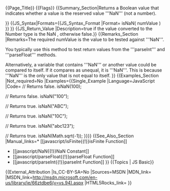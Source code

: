 {{Page_Title}}
{{Flags}}
{{Summary_Section|Returns a Boolean value that indicates whether a value is the reserved value '''NaN''' (not a number).

}}
{{JS_Syntax|Formats={{JS_Syntax_Format
|Format= isNaN( numValue ) }}
}}
{{JS_Return_Value
|Description=true if the value converted to the Number type is the NaN , otherwise false.}}
{{Remarks_Section
|Remarks=The required numValue is the value to be tested against '''NaN'''.

You typically use this method to test return values from the '''parseInt''' and '''parseFloat''' methods.

Alternatively, a variable that contains '''NaN''' or another value could be compared to itself. If it compares as unequal, it is '''NaN'''. This is because '''NaN''' is the only value that is not equal to itself.
}}
{{Examples_Section
|Not_required=No
|Examples={{Single_Example
|Language=JavaScript
|Code= // Returns false.
 isNaN(100);
 
 // Returns false.
 isNaN("100");
 
 // Returns true.
 isNaN("ABC");
 
 // Returns true.
 isNaN("10C");
 
 // Returns true.
 isNaN("abc123");
 
 // Returns true.
 isNaN(Math.sqrt(-1));
}}}}
{{See_Also_Section
|Manual_links=* [[javascript/isFinite{{!}}isFinite Function]]
* [[javascript/NaN{{!}}NaN Constant]]
* [[javascript/parseFloat{{!}}parseFloat Function]]
* [[javascript/parseInt{{!}}parseInt Function]]
}}
{{Topics | JS Basic}}

{{External_Attribution
|Is_CC-BY-SA=No
|Sources=MSDN
|MDN_link=
|MSDN_link=http://msdn.microsoft.com/en-us/library/ie/66ztdbe6(v=vs.94).aspx
|HTML5Rocks_link=
}}